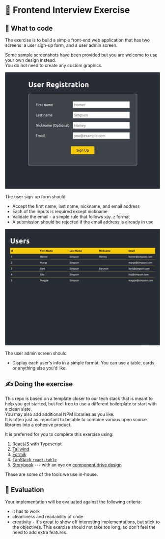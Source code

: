 # 🎨 Frontend Interview Exercise

## 📑 What to code

The exercise is to build a simple front-end web application that has two screens:
a user sign-up form, and a user admin screen.

Some sample screenshots have been provided but you are welcome to use your own design instead.  
You do not need to create any custom graphics.

![New user screen](doc/img/new_user.png)

The user sign-up form should

- Accept the first name, last name, nickname, and email address
- Each of the inputs is required except nickname
- Validate the email - a simple rule that follows `x@y.z` format
- A submission should be rejected if the email address is already in use

![User admin screen](doc/img/user_list.png)

The user admin screen should

- Display each user's info in a simple format.  You can use a table, cards, or anything else you'd like.


## ✍️ Doing the exercise

This repo is based on a template closer to our tech stack that is meant to help you get started,
but feel free to use a different boilerplate or start with a clean slate.  
You may also add additional NPM libraries as you like.  
It is often just as important to be able to combine various open source libraries into a cohesive product.

It is preferred for you to complete this exercise using:

1. [ReactJS](https://react.dev/) with Typescript
2. [Tailwind](https://tailwindcss.com/)
3. [Formik](https://formik.org/)
4. [TanStack `react-table`](https://tanstack.com/table/v8/docs/guide/tables)
5. [Storybook](https://storybook.js.org/) --- with an eye on [component drive design](https://www.componentdriven.org/)

These are some of the tools we use in-house.


## 💯 Evaluation

Your implementation will be evaluated against the following criteria:

- it has to work
- cleanliness and readability of code
- creativity - It's great to show off interesting implementations, but stick to the objectives.  This exercise should not take too long, so don't feel the need to add extra features.
